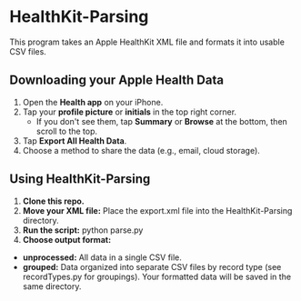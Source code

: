 # HealthKit-Parsing

This program takes an Apple HealthKit XML file and formats it into usable CSV files.

## Downloading your Apple Health Data

1. Open the **Health app** on your iPhone.
2. Tap your **profile picture** or **initials** in the top right corner.
   - If you don't see them, tap **Summary** or **Browse** at the bottom, then scroll to the top.
3. Tap **Export All Health Data**.
4. Choose a method to share the data (e.g., email, cloud storage).

## Using HealthKit-Parsing

1. **Clone this repo.**
2. **Move your XML file:** Place the export.xml file into the HealthKit-Parsing directory.
3. **Run the script:** python parse.py
4. **Choose output format:**
-    **unprocessed:** All data in a single CSV file.
-    **grouped:** Data organized into separate CSV files by record type (see recordTypes.py for groupings).
Your formatted data will be saved in the same directory.
